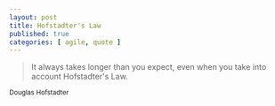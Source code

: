 ```yaml
---
layout: post
title: Hofstadter's Law
published: true
categories: [ agile, quote ]
---
```


<blockquote>
It always takes longer than you expect, even when you take into account Hofstadter's Law.
</blockquote>
<small>Douglas Hofstadter</small>

